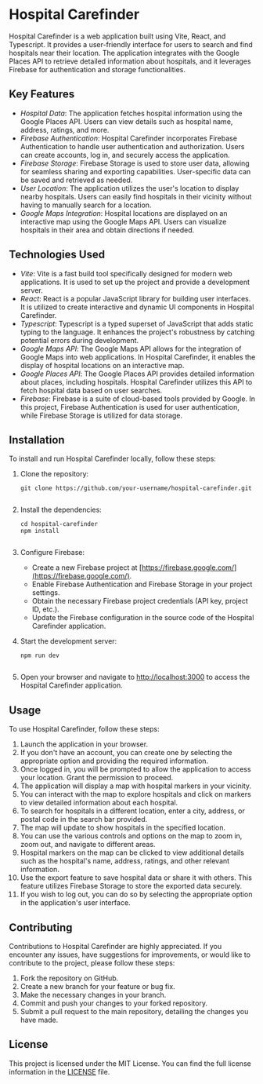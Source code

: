 # Hospital Carefinder

Hospital Carefinder is a web application built using Vite, React, and Typescript. It provides a user-friendly interface for users to search and find hospitals near their location. The application integrates with the Google Places API to retrieve detailed information about hospitals, and it leverages Firebase for authentication and storage functionalities.

## Key Features

- *Hospital Data*: The application fetches hospital information using the Google Places API. Users can view details such as hospital name, address, ratings, and more.
- *Firebase Authentication*: Hospital Carefinder incorporates Firebase Authentication to handle user authentication and authorization. Users can create accounts, log in, and securely access the application.
- *Firebase Storage*: Firebase Storage is used to store user data, allowing for seamless sharing and exporting capabilities. User-specific data can be saved and retrieved as needed.
- *User Location*: The application utilizes the user's location to display nearby hospitals. Users can easily find hospitals in their vicinity without having to manually search for a location.
- *Google Maps Integration*: Hospital locations are displayed on an interactive map using the Google Maps API. Users can visualize hospitals in their area and obtain directions if needed.

## Technologies Used

- *Vite*: Vite is a fast build tool specifically designed for modern web applications. It is used to set up the project and provide a development server.
- *React*: React is a popular JavaScript library for building user interfaces. It is utilized to create interactive and dynamic UI components in Hospital Carefinder.
- *Typescript*: Typescript is a typed superset of JavaScript that adds static typing to the language. It enhances the project's robustness by catching potential errors during development.
- *Google Maps API*: The Google Maps API allows for the integration of Google Maps into web applications. In Hospital Carefinder, it enables the display of hospital locations on an interactive map.
- *Google Places API*: The Google Places API provides detailed information about places, including hospitals. Hospital Carefinder utilizes this API to fetch hospital data based on user searches.
- *Firebase*: Firebase is a suite of cloud-based tools provided by Google. In this project, Firebase Authentication is used for user authentication, while Firebase Storage is utilized for data storage.

## Installation

To install and run Hospital Carefinder locally, follow these steps:

1. Clone the repository:

   ```shell
   git clone https://github.com/your-username/hospital-carefinder.git
   

2. Install the dependencies:

   ```shell
   cd hospital-carefinder
   npm install
   

3. Configure Firebase:

   - Create a new Firebase project at [https://firebase.google.com/](https://firebase.google.com/).
   - Enable Firebase Authentication and Firebase Storage in your project settings.
   - Obtain the necessary Firebase project credentials (API key, project ID, etc.).
   - Update the Firebase configuration in the source code of the Hospital Carefinder application.

4. Start the development server:

   ```shell
   npm run dev
   

5. Open your browser and navigate to [http://localhost:3000](http://localhost:3000) to access the Hospital Carefinder application.

## Usage

To use Hospital Carefinder, follow these steps:

1. Launch the application in your browser.
2. If you don't have an account, you can create one by selecting the appropriate option and providing the required information.
3. Once logged in, you will be prompted to allow the application to access your location. Grant the permission to proceed.
4. The application will display a map with hospital markers in your vicinity.
5. You can interact with the map to explore hospitals and click on markers to view detailed information about each hospital.
6. To search for hospitals in a different location, enter a city, address, or postal code in the search bar provided.
7. The map will update to show hospitals in the specified location.
8. You can use the various controls and options on the map to zoom in, zoom out, and navigate to different areas.
9. Hospital markers on the map can be clicked to view additional details such as the hospital's name, address, ratings, and other relevant information.
10. Use the export feature to save hospital data or share it with others. This feature utilizes Firebase Storage to store the exported data securely.
11. If you wish to log out, you can do so by selecting the appropriate option in the application's user interface.

## Contributing

Contributions to Hospital Carefinder are highly appreciated. If you encounter any issues, have suggestions for improvements, or would like to contribute to the project, please follow these steps:

1. Fork the repository on GitHub.
2. Create a new branch for your feature or bug fix.
3. Make the necessary changes in your branch.
4. Commit and push your changes to your forked repository.
5. Submit a pull request to the main repository, detailing the changes you have made.

## License

This project is licensed under the MIT License. You can find the full license information in the [LICENSE](LICENSE) file.
